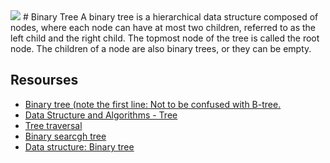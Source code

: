 <img src="https://encrypted-tbn0.gstatic.com/images?q=tbn:ANd9GcTu6mhZOfPjxXv3OBWpCRz_KXhV7GrGhpa2Uw&usqp=CAU">
# Binary Tree
A binary tree is a hierarchical data structure composed of nodes, where each node can have at most two children, referred to as the left child and the right child. The topmost node of the tree is called the root node. The children of a node are also binary trees, or they can be empty.

## Resourses
- [Binary tree (note the first line: Not to be confused with B-tree.](https://en.wikipedia.org/wiki/Binary_tree)
- [Data Structure and Algorithms - Tree](https://www.tutorialspoint.com/data_structures_algorithms/tree_data_structure.htm)
- [Tree traversal](https://www.programiz.com/dsa/tree-traversal)
- [Binary searcgh tree](https://en.wikipedia.org/wiki/Binary_search_tree)
- [Data structure: Binary tree](https://www.youtube.com/watch?v=H5JubkIy_p8)
